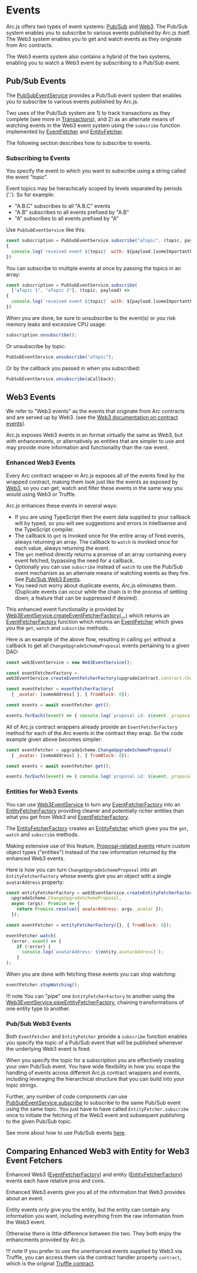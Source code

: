 # Events

Arc.js offers two types of event systems:  [Pub/Sub](#pubsubevents) and [Web3](web3events).  The Pub/Sub system enables you to subscribe to various events published by Arc.js itself.  The Web3 system enables you to get and watch events as they originate from Arc contracts.

The Web3 events system also contains a hybrid of the two systems, enabling you to watch a Web3 event by subscribing to a Pub/Sub event.

<a name="pubsubevents"></a>
## Pub/Sub Events

The [PubSubEventService](api/classes/PubSubEventService) provides a Pub/Sub event system that enables you to subscribe to various events published by Arc.js.

Two uses of the Pub/Sub system are 1) to track transactions as they complete (see more in [Transactions](Transactions)), and 2) as an alternate means of watching events in the  Web3 event system using the `subscribe` function implemented by [EventFetcher](api/interfaces/EventFetcher/) and [EntityFetcher](api/interfaces/EntityFetcher/).

The following section describes how to subscribe to events.

<a name="subscribing"></a>
### Subscribing to Events
You specify the event to which you want to subscribe using a string called the event "topic".

Event topics may be hierachically scoped by levels separated by periods ('.'). So for example: 
   
   - "A.B.C" subscribes to all "A.B.C" events
   - "A.B" subscribes to all events prefixed by "A.B"
   - "A" subscribes to all events prefixed by "A"

Use `PubSubEventService` like this:

```javascript
const subscription = PubSubEventService.subscribe("aTopic", (topic, payload) =>
{
  console.log(`received event ${topic}` with: ${payload.[someImportantProperty]});
})
```

You can subscribe to multiple events at once by passing the topics in an array:

```javascript
const subscription = PubSubEventService.subscribe(
  ["aTopic 1", "aTopic 2"], (topic, payload) =>
{
  console.log(`received event ${topic}` with: ${payload.[someImportantProperty]});
})
```


When you are done, be sure to unsubscribe to the event(s) or you risk memory leaks and excessive CPU usage:

```javascript
subscription.unsubscribe();
```

Or unsubscribe by topic: 

```javascript
PubSubEventService.unsubscribe("aTopic");
```

Or by the callback you passed in when you subscribed:

```javascript
PubSubEventService.unsubscribe(aCallback);
```

<a name="web3events"></a>
## Web3 Events

We refer to "Web3 events" as the events that originate from Arc contracts and are served up by Web3. (see the [Web3 documentation on contract events](https://github.com/ethereum/wiki/wiki/JavaScript-API#contract-events)).

Arc.js exposes Web3 events in an format virtually the same as Web3, but with enhancements, or alternatively as entities that are simpler to use and may provide more information and functionality than the raw event.

<a name="almostrawevents"></a>
### Enhanced Web3 Events
Every Arc contract wrapper in Arc.js exposes all of the events fired by the wrapped contract, making them look just like the events as exposed by [Web3](https://github.com/ethereum/wiki/wiki/JavaScript-API#contract-events), so you can get, watch and filter these events in the same way you would using Web3 or Truffle.

Arc.js enhances these events in several ways:

- If you are using TypeScript then the event data supplied to your callback will by typed, so you will see suggestions and errors in Intellisense and the TypeScript compiler.
- The callback to `get` is invoked once for the entire array of fired events, always returning an array.  The callback to `watch` is invoked once for each value, always returning the event.
- The `get` method directly returns a promise of an array containing every event fetched, bypassing the need for a callback.
- Optionally you can use `subscribe` instead of `watch` to use the Pub/Sub event mechanism as an alternate means of watching events as they fire. See [Pub/Sub Web3 Events](#pubsubweb3).
- You need not worry about duplicate events, Arc.js eliminates them.  (Duplicate events can occur while the chain is in the process of settling down, a feature that can be suppressed if desired).

This enhanced event functionality is provided by [Web3EventService.createEventFetcherFactory(...)](api/classes/Web3EventService#createEventFetcherFactory) which returns an [EventFetcherFactory](api/README/#eventfetcherfactory) function which returns an [EventFetcher](api/interfaces/eventfetcher) which gives you the `get`, `watch` and `subscribe` methods.

Here is an example of the above flow, resulting in calling `get` without a callback to get all `ChangeUpgradeSchemeProposal` events pertaining to a given DAO:

```javascript
const web3EventService = new Web3EventService();

const eventFetcherFactory = 
web3EventService.createEventFetcherFactory(upgradeContract.contract.ChangeUpgradeSchemeProposal);

const eventFetcher = eventFetcherFactory(
  { _avatar: [someAddress] }, { fromBlock: 0});

const events = await eventFetcher.get();

events.forEach((event) => { console.log(`proposal id: ${event._proposalId}`); } );
```

All of Arc.js contract wrappers already provide an `EventFetcherFactory` method for each of the Arc events in the contract they wrap.  So the code example given above becomes simpler:

```javascript
const eventFetcher = upgradeScheme.ChangeUpgradeSchemeProposal(
  { _avatar: [someAddress] }, { fromBlock: 0});

const events = await eventFetcher.get();

events.forEach((event) => { console.log(`proposal id: ${event._proposalId}`); } );
```

<a name="entityevents"></a>
### Entities for Web3 Events
You can use [Web3EventService](api/classes/Web3EventService) to turn any [EventFetcherFactory](api/README/#eventfetcherfactory) into an [EntityFetcherFactory](api/README/#entityfetcherfactory) providing cleaner and potentially richer entities than what you get from Web3 and [EventFetcherFactory](api/README/#eventfetcherfactory).

The [EntityFetcherFactory](api/README/#entityfetcherfactory) creates an [EntityFetcher](api/interfaces/entityfetcher) which gives you the `get`, `watch` and `subscribe` methods.

Making extensive use of this feature, [Proposal-related events](Proposals#proposalevents) return custom object types ("entities") instead of the raw information returned by the enhanced Web3 events.

Here is how you can turn `ChangeUpgradeSchemeProposal` into an `EntityFetcherFactory` whose events give you an object with a single `avatarAddress` property:

```javascript
const entityFetcherFactory = web3EventService.createEntityFetcherFactory(
  upgradeScheme.ChangeUpgradeSchemeProposal,
  async (args): Promise => {
    return Promise.resolve({ avatarAddress: args._avatar });
  });

const eventFetcher = entityFetcherFactory({}, { fromBlock: 0});

eventFetcher.watch(
  (error, event) => { 
    if (!error) {
      console.log(`avatarAddress: ${entity.avatarAddress}`); 
    }
);
```

When you are done with fetching these events you can stop watching:

```javascript
eventFetcher.stopWatching();
```

!!! note
    You can "pipe" one `EntityFetcherFactory` to another using the [Web3EventService.pipeEntityFetcherFactory](api/classes/Web3EventService#pipeEntityFetcherFactory), chaining transformations of one entity type to another.

<a name="pubsubweb3"></a>
### Pub/Sub Web3 Events

Both `EventFetcher` and `EntityFetcher` provide a `subscribe` function enables you specify the topic of a Pub/Sub event that will be published whenever the underlying Web3 event is fired.

When you specify the topic for a subscription you are effectively creating your own Pub/Sub event.  You have  wide flexibility in how you scope the handling of events across different Arc.js contract wrappers and events, including
leveraging the hierarchical structure that you can build into your topic strings.

Further, any number of code components can use [PubSubEventService.subscribe](/api/classes/PubSubEventService#subscribe) to subscribe to the same Pub/Sub event using the same topic.  You just have to have called `EntityFetcher.subscribe` once to initiate the fetching of the Web3 event and subsequent publishing to the given Pub/Sub topic.

See more about how to use Pub/Sub events [here](#subscribing).

## Comparing Enhanced Web3 with Entity for Web3 Event Fetchers
Enhanced Web3 ([EventFetcherFactory](api/README/#eventfetcherfactory)) and entity ([EntityFetcherFactory](api/README/#entityfetcherfactory)) events each have relative pros and cons.  

Enhanced Web3 events give you all of the information that Web3 provides about an event.

Entity events only give you the entity, but the entity can contain any information you want, including everything from the raw information from the Web3 event.

Otherwise there is little difference between the two.   They both enjoy the enhancments provided by Arc.js.

!!! note
    If you prefer to use the unenhanced events supplied by Web3 via Truffle, you can access them via the contract handler property `contract`, which is the original [Truffle contract](http://truffleframework.com/docs/getting_started/contracts).

